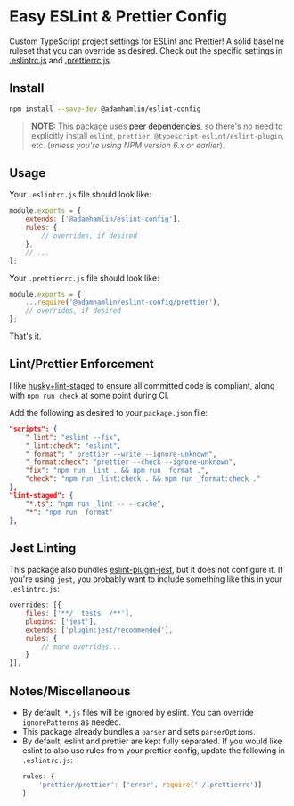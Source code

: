 # Easy ESLint & Prettier Config

Custom TypeScript project settings for ESLint and Prettier! A solid baseline ruleset that you can override as desired. Check out the specific settings in [.eslintrc.js](./.eslintrc.js) and [.prettierrc.js](./.prettierrc.js).

## Install

```bash
npm install --save-dev @adamhamlin/eslint-config
```

> **NOTE:** This package uses [peer dependencies](./package.json), so there's no need to explicitly install `eslint`, `prettier`, `@typescript-eslint/eslint-plugin`, etc. (_unless you're using NPM version 6.x or earlier_).

## Usage

Your `.eslintrc.js` file should look like:

```javascript
module.exports = {
    extends: ['@adamhamlin/eslint-config'],
    rules: {
        // overrides, if desired
    },
    // ...
};
```

Your `.prettierrc.js` file should look like:

```javascript
module.exports = {
    ...require('@adamhamlin/eslint-config/prettier'),
    // overrides, if desired
};
```

That's it.

## Lint/Prettier Enforcement

I like [husky+lint-staged](https://prettier.io/docs/en/install.html#git-hooks) to ensure all committed code is compliant, along with `npm run check` at some point during CI.

Add the following as desired to your `package.json` file:

```json
"scripts": {
    "_lint": "eslint --fix",
    "_lint:check": "eslint",
    "_format": " prettier --write --ignore-unknown",
    "_format:check": "prettier --check --ignore-unknown",
    "fix": "npm run _lint . && npm run _format .",
    "check": "npm run _lint:check . && npm run _format:check ."
},
"lint-staged": {
    "*.ts": "npm run _lint -- --cache",
    "*": "npm run _format"
},
```

## Jest Linting

This package also bundles [eslint-plugin-jest](https://github.com/jest-community/eslint-plugin-jest), but it does not configure it. If you're using `jest`, you probably want to include something like this in your `.eslintrc.js`:

```javascript
overrides: [{
    files: ['**/__tests__/**'],
    plugins: ['jest'],
    extends: ['plugin:jest/recommended'],
    rules: {
        // more overrides...
    }
}],
```

## Notes/Miscellaneous

-   By default, `*.js` files will be ignored by eslint. You can override `ignorePatterns` as needed.
-   This package already bundles a `parser` and sets `parserOptions`.
-   By default, eslint and prettier are kept fully separated. If you would like eslint to also use rules from your prettier config, update the following in `.eslintrc.js`:
    ```javascript
    rules: {
        'prettier/prettier': ['error', require('./.prettierrc')]
    }
    ```
